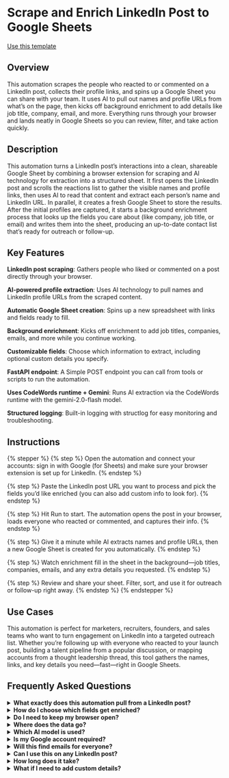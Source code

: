 # Scrape and Enrich LinkedIn Post to Google Sheets

<a href="https://codewords.agemo.ai/run/scrape_and_enrich_linkedin_post_to_google_sheets" class="button primary">Use this template</a>

## Overview

This automation scrapes the people who reacted to or commented on a LinkedIn post, collects their profile links, and spins up a Google Sheet you can share with your team. It uses AI to pull out names and profile URLs from what’s on the page, then kicks off background enrichment to add details like job title, company, email, and more. Everything runs through your browser and lands neatly in Google Sheets so you can review, filter, and take action quickly.

## Description

This automation turns a LinkedIn post’s interactions into a clean, shareable Google Sheet by combining a browser extension for scraping and AI technology for extraction into a structured sheet. It first opens the LinkedIn post and scrolls the reactions list to gather the visible names and profile links, then uses AI to read that content and extract each person’s name and LinkedIn URL. In parallel, it creates a fresh Google Sheet to store the results. After the initial profiles are captured, it starts a background enrichment process that looks up the fields you care about (like company, job title, or email) and writes them into the sheet, producing an up-to-date contact list that’s ready for outreach or follow-up.

## Key Features

**LinkedIn post scraping**: Gathers people who liked or commented on a post directly through your browser.

**AI-powered profile extraction**: Uses AI technology to pull names and LinkedIn profile URLs from the scraped content.

**Automatic Google Sheet creation**: Spins up a new spreadsheet with links and fields ready to fill.

**Background enrichment**: Kicks off enrichment to add job titles, companies, emails, and more while you continue working.

**Customizable fields**: Choose which information to extract, including optional custom details you specify.

**FastAPI endpoint**: A Simple POST endpoint you can call from tools or scripts to run the automation.

**Uses CodeWords runtime + Gemini**: Runs AI extraction via the CodeWords runtime with the gemini-2.0-flash model.

**Structured logging**: Built-in logging with structlog for easy monitoring and troubleshooting.

## Instructions

{% stepper %}
{% step %}
Open the automation and connect your accounts: sign in with Google (for Sheets) and make sure your browser extension is set up for LinkedIn.
{% endstep %}

{% step %}
Paste the LinkedIn post URL you want to process and pick the fields you’d like enriched (you can also add custom info to look for).
{% endstep %}

{% step %}
Hit Run to start. The automation opens the post in your browser, loads everyone who reacted or commented, and captures their info.
{% endstep %}

{% step %}
Give it a minute while AI extracts names and profile URLs, then a new Google Sheet is created for you automatically.
{% endstep %}

{% step %}
Watch enrichment fill in the sheet in the background—job titles, companies, emails, and any extra details you requested.
{% endstep %}

{% step %}
Review and share your sheet. Filter, sort, and use it for outreach or follow-up right away.
{% endstep %}
{% endstepper %}

## Use Cases

This automation is perfect for marketers, recruiters, founders, and sales teams who want to turn engagement on LinkedIn into a targeted outreach list. Whether you’re following up with everyone who reacted to your launch post, building a talent pipeline from a popular discussion, or mapping accounts from a thought leadership thread, this tool gathers the names, links, and key details you need—fast—right in Google Sheets.

## Frequently Asked Questions

<details>

<summary><strong>What exactly does this automation pull from a LinkedIn post?</strong></summary>

It collects the people who reacted to or commented on the post, then uses AI to extract their names and LinkedIn profile URLs. It also starts enrichment to add things like job title, company, email, and more.

</details>

<details>

<summary><strong>How do I choose which fields get enriched?</strong></summary>

In the request, you can pick fields like first name, last name, company, job title, email, location, education, bio, and even a customized outreach message. You can also add your own extra info to look for.

</details>

<details>

<summary><strong>Do I need to keep my browser open?</strong></summary>

The scraping step uses a browser extension to open the post, load reactions, and collect content. Keep the environment that runs the extension available during scraping. After that, enrichment runs in the background.

</details>

<details>

<summary><strong>Where does the data go?</strong></summary>

The automation creates a new Google Sheet and writes the profiles there. As enrichment completes, new columns are filled in automatically.

</details>

<details>

<summary><strong>Which AI model is used?</strong></summary>

It uses the Gemini-2.0-flash model through the CodeWords runtime to parse the scraped content and extract profile info.

</details>

<details>

<summary><strong>Is my Google account required?</strong></summary>

Yes. You need a Google account with permission to create and edit Google Sheets, and the Google Sheets API must be enabled for your account or project.

</details>

<details>

<summary><strong>Will this find emails for everyone?</strong></summary>

Not always. Email lookup can succeed or fail depending on what’s publicly available and your enrichment configuration. You’ll still get names and profile links even if some emails can’t be found.

</details>

<details>

<summary><strong>Can I use this on any LinkedIn post?</strong></summary>

You can use it on posts you can access in your account. If the post or reactions are limited or private, results may be partial.

</details>

<details>

<summary><strong>How long does it take?</strong></summary>

Scraping usually takes a minute or two, depending on the size of the reactions list. Enrichment continues in the background and can take longer as more data is added.

</details>

<details>

<summary><strong>What if I need to add custom details?</strong></summary>

Use the additional information field to describe what you’re looking for (for example: programming languages, years of experience). The AI will try to capture that and add it to the sheet.

</details>
